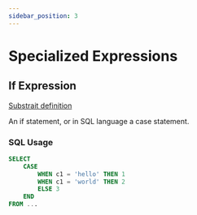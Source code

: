 ```yaml
---
sidebar_position: 3
---
```


# Specialized Expressions

## If Expression

[Substrait definition](https://substrait.io/expressions/specialized_record_expressions/#if-expression)

An if statement, or in SQL language a case statement.

### SQL Usage

```sql
SELECT
    CASE
        WHEN c1 = 'hello' THEN 1
        WHEN c1 = 'world' THEN 2
        ELSE 3
    END
FROM ...
```
